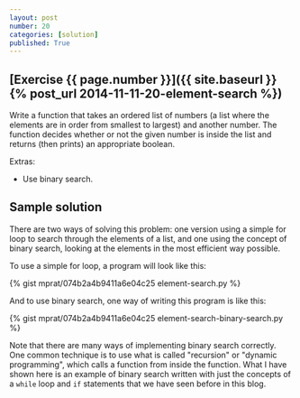 ```yaml
---
layout: post
number: 20
categories: [solution]
published: True
---
```


## [Exercise {{ page.number }}]({{ site.baseurl }}{% post_url 2014-11-11-20-element-search %})

Write a function that takes an ordered list of numbers (a list where the elements are in order from smallest to largest) and another number. The function decides whether or not the given number is inside the list and returns (then prints) an appropriate boolean.

Extras: 

* Use binary search. 

## Sample solution 

There are two ways of solving this problem: one version using a simple for loop to search through the elements of a list, and one using the concept of binary search, looking at the elements in the most efficient way possible. 

To use a simple for loop, a program will look like this: 

{% gist mprat/074b2a4b9411a6e04c25 element-search.py %}

And to use binary search, one way of writing this program is like this:

{% gist mprat/074b2a4b9411a6e04c25 element-search-binary-search.py %}

Note that there are many ways of implementing binary search correctly. One common technique is to use what is called "recursion" or "dynamic programming", which calls a function from inside the function. What I have shown here is an example of binary search written with just the concepts of a `while` loop and `if` statements that we have seen before in this blog.